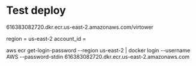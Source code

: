 # Test deploy

616383082720.dkr.ecr.us-east-2.amazonaws.com/virtower

region = us-east-2
account_id =

aws ecr get-login-password --region us-east-2 | docker login --username AWS --password-stdin 616383082720.dkr.ecr.us-east-2.amazonaws.com

